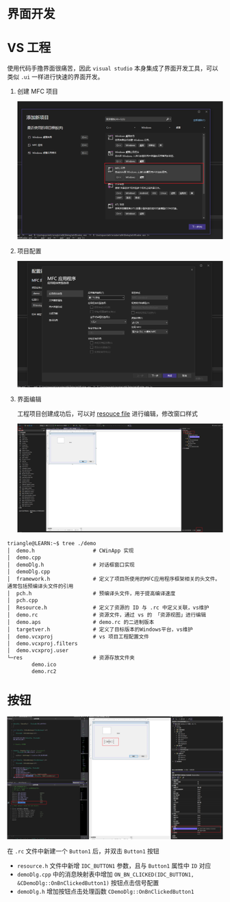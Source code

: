 # 界面开发

# VS 工程

使用代码手撸界面很痛苦，因此 `visual studio` 本身集成了界面开发工具，可以类似 `.ui` 一样进行快速的界面开发。

1. 创建 MFC 项目

    ![alt|c,50](../../image/mfc/vs_mfc.png)

1. 项目配置

    ![alt|c,50](../../image/mfc/vs_project.png)

1. 界面编辑
    
    工程项目创建成功后，可以对 [resouce file](https://learn.microsoft.com/zh-cn/windows/win32/menurc/about-resource-files) 进行编辑，修改窗口样式

    ![alt](../../image/mfc/vs_rc.png)




```term
triangle@LEARN:~$ tree ./demo
│  demo.h                   # CWinApp 实现
│  demo.cpp
│  demoDlg.h                # 对话框窗口实现
│  demoDlg.cpp
│  framework.h              # 定义了项目所使用的MFC应用程序框架相关的头文件。通常包括预编译头文件的引用
│  pch.h                    # 预编译头文件，用于提高编译速度
│  pch.cpp
│  Resource.h               # 定义了资源的 ID 与 .rc 中定义关联，vs维护
│  demo.rc                  # 资源文件，通过 vs 的 「资源视图」进行编辑
│  demo.aps                 # demo.rc 的二进制版本
│  targetver.h              # 定义了目标版本的Windows平台，vs维护
│  demo.vcxproj             # vs 项目工程配置文件
│  demo.vcxproj.filters
│  demo.vcxproj.user
└─res                       # 资源存放文件夹
        demo.ico
        demo.rc2
```


# 按钮

![alt|c,99](../../image/mfc/vs_button.png)


在 `.rc` 文件中新建一个 `Button1` 后，并双击 `Button1` 按钮
- `resource.h` 文件中新增 `IDC_BUTTON1` 参数，且与 `Button1` 属性中 `ID` 对应
- `demoDlg.cpp` 中的消息映射表中增加 `ON_BN_CLICKED(IDC_BUTTON1, &CDemoDlg::OnBnClickedButton1)` 按钮点击信号配置
- `demoDlg.h` 增加按钮点击处理函数 `CDemoDlg::OnBnClickedButton1`